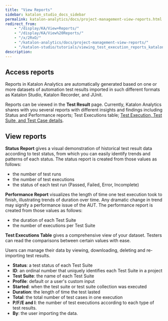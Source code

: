 ```yaml
---
title: "View Reports"
sidebar: katalon_studio_docs_sidebar
permalink: katalon-analytics/docs/project-management-view-reports.html
redirect_from:
    - "/display/KA/View+Reports/"
    - "/display/KA/View%20Reports/"
    - "/x/2RxO/"
    - "/katalon-analytics/docs/project-management-view-reports/"
    - "/katalon-studio/tutorials/viewing_test_execution_reports_katalon_analytics.html"
description:
---
```

## Access reports

Reports in Katalon Analytics are automatically generated based on one or more datasets of automation test results imported in such different formats as Katalon Studio, Katalon Recorder, and JUnit.

Reports can be viewed in the **Test Result** page. Currently, Katalon Analytics shares with you several reports with different insights and findings including Status and Performance reports; Test Executions table; [Test Execution, Test Suite, and Test Case details](katalon-analytics/docs/view-details.html).

## View reports

**Status Report** gives a visual demonstration of historical test result data according to test status, from which you can easily identify trends and patterns of each status. The status report is created from those values as follows:

* the number of test runs
* the number of test executions
* the status of each test run (Passed, Failed, Error, Incomplete)

**Performance Report** visualizes the length of time one test execution took to finish, illustrating trends of duration over time. Any dramatic change in trend may signify a performance issue of the AUT. The performance report is created from those values as follows:

* the duration of each Test Suite
* the number of executions per Test Suite

**Test Executions Table** gives a comprehensive view of your dataset. Testers can read the comparisons between certain values with ease.

Users can manage their data by viewing, downloading, deleting and re-importing test results.

* **Status**: a test status of each Test Suite
* **ID**: an ordinal number that uniquely identifies each Test Suite in a project
* **Test Suite**: the name of each Test Suite
* **Profile**: default or a user's custom input
* **Started**: when the test suite or test suite collection was executed
* **Duration**: the length of time the test lasted
* **Total**: the total number of test cases in one execution
* **P/F/E and I**: the number of test executions according to each type of test results.
* **By**: the user importing the data.
